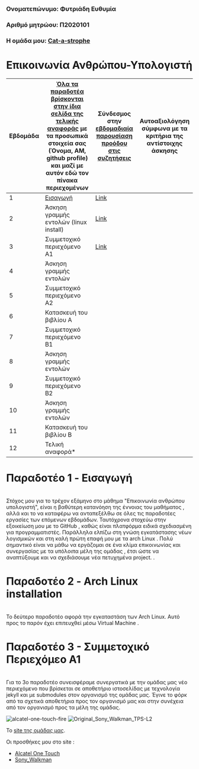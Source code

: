 ### Ονοματεπώνυμο: Φυτριάδη Ευθυμία
### Αριθμό μητρώου: Π2020101
### Η ομάδα μου: [Cat-a-strophe](https://github.com/Cat-a-strophe)

# Επικοινωνία Ανθρώπου-Υπολογιστή


| Εβδομάδα | [Όλα τα παραδοτέα βρίσκονται στην ίδια σελίδα της τελικής αναφοράς](https://courses-ionio.github.io/help/deliverables/) με τα προσωπικά στοιχεία σας (Όνομα, ΑΜ, github profile) και μαζί με αυτόν εδώ τον πίνακα περιεχομένων | Σύνδεσμος στην [εβδομαδιαία παρουσίαση προόδου στις συζητήσεις](https://github.com/courses-ionio/help/discussions/categories/show-and-tell) | Αυτοαξιολόγηση σύμφωνα με τα κριτήρια της αντίστοιχης άσκησης |
| --- | --- | --- | --- |
| 1 |  [Εισαγωγή](https://github.com/p20fytr/hci/tree/2020101/projects/2020101) | [Link](https://github.com/courses-ionio/help/discussions/956) | |
| 2 | Άσκηση γραμμής εντολών (linux install)|[Link](https://github.com/courses-ionio/help/discussions/1132) | |
| 3 | Συμμετοχικό περιεχόμενο A1 |[Link](https://github.com/courses-ionio/help/discussions/1278)| |
| 4 | Άσκηση γραμμής εντολών| | |
| 5 | Συμμετοχικό περιεχόμενο A2 | | |
| 6 | Κατασκευή του βιβλίου Α | | |
| 7 | Συμμετοχικό περιεχόμενο B1 | | |
| 8 | Άσκηση γραμμής εντολών | | |
| 9 | Συμμετοχικό περιεχόμενο B2 | | |
| 10 | Άσκηση γραμμής εντολών | | |
| 11 | Κατασκευή του βιβλίου Β | | |
| 12 | Τελική αναφορά* | | |

# Παραδοτέο 1 - Eισαγωγή
<br>
Στόχος μου για το τρέχον εξάμηνο στο μάθημα "Επικοινωνία ανθρώπου υπολογιστή", είναι η βαθύτερη κατανόηση της έννοιας του μαθήματος , αλλά και το να καταφέρω να ανταπεξέλθω σε όλες τις παραδοτέες εργασίες των επόμενων εβδομάδων. Ταυτόχρονα στοχεύω στην εξοικείωση μου με το GitHub , καθώς είναι πλατφόρμα ειδικά σχεδιασμένη για προγραμματιστές. Παράλληλα ελπίζω στη γνώση εγκατάστασης νέων λογισμικών και στη καλή πρώτη επαφή μου με τα arch Linux . Πολύ σημαντικό είναι να μάθω να εργάζομαι σε ένα κλίμα επικοινωνίας και συνεργασίας με τα υπόλοιπα μέλη της ομάδας , έτσι ώστε να αναπτύξουμε και να σχεδιάσουμε νέα πετυχημένα project. .

# Παραδοτέο 2 - Arch Linux installation 
<br>
Το δεύτερο παραδοτέο αφορά την εγκαταστάση των Arch Linux. Αυτό προς το παρόν έχει επιτευχθεί μέσω Virtual Machine .


# Παραδοτέο 3 - Συμμετοχικό Περιεχόμεο Α1
<br>
Για το 3ο παραδοτέο συνεισφέραμε συνεργατικά με την ομάδας μας νέο περιεχόμενο που βρίσκεται σε αποθετήριο ιστοσελίδας με τεχνολογία jekyll και με submodules στον οργανισμό της ομάδας μας. Έγινε το φόρκ από τα σχετικά αποθετήρια προς τον οργανισμό μας και στην συνέχεια από τον οργανισμό προς τα μέλη της ομάδας.

<p>


![alcatel-one-touch-fire](https://github.com/p20fytr/images/blob/master/alcatel-one-touch-fire.jpg)
![Original_Sony_Walkman_TPS-L2](https://github.com/p20fytr/images/blob/master/Original_Sony_Walkman_TPS-L2.jpg)
  
Το [site της ομάδας μας](https://lucky-llama-173f38.netlify.app/).

Οι προσθήκες μου στο site :
- [Alcatel One Touch](https://lucky-llama-173f38.netlify.app/gallery/alcatel-one-touch-fire/)
- [Sony_Walkman](https://lucky-llama-173f38.netlify.app/gallery/original_sony_walkman_tps-l2/)



